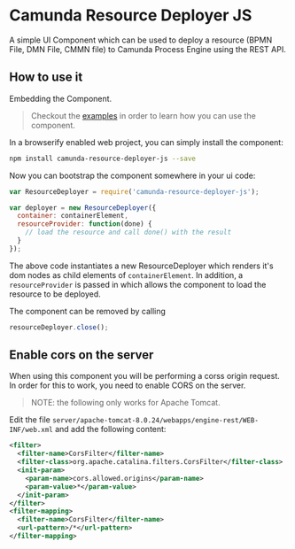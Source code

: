 # Camunda Resource Deployer JS

A simple UI Component which can be used to deploy a resource (BPMN File, DMN File, CMMN file) to Camunda Process Engine using the REST API.

## How to use it

Embedding the Component.

> Checkout the [examples](https://github.com/polenz/camunda-resource-deployer-js-example) in order
to learn how you can use the component.

In a browserify enabled web project, you can simply install the component:

```bash
npm install camunda-resource-deployer-js --save
```

Now you can bootstrap the component somewhere in your ui code:

```js
var ResourceDeployer = require('camunda-resource-deployer-js');

var deployer = new ResourceDeployer({
  container: containerElement,
  resourceProvider: function(done) {
    // load the resource and call done() with the result
  }
});
```
The above code instantiates a new ResourceDeployer which renders it's dom nodes as child elements of `containerElement`.
In addition, a `resourceProvider` is passed in which allows the component to load the resource to be deployed.

The component can be removed by calling

```js
resourceDeployer.close();
```

## Enable cors on the server

When using this component you will be performing a corss origin request. In order for this to work, you need to enable CORS on the server.

> NOTE: the following only works for Apache Tomcat.

Edit the file `server/apache-tomcat-8.0.24/webapps/engine-rest/WEB-INF/web.xml` and add the following content:

```xml
<filter>
  <filter-name>CorsFilter</filter-name>
  <filter-class>org.apache.catalina.filters.CorsFilter</filter-class>
  <init-param>
    <param-name>cors.allowed.origins</param-name>
    <param-value>*</param-value>
  </init-param>
</filter>
<filter-mapping>
  <filter-name>CorsFilter</filter-name>
  <url-pattern>/*</url-pattern>
</filter-mapping>
```
